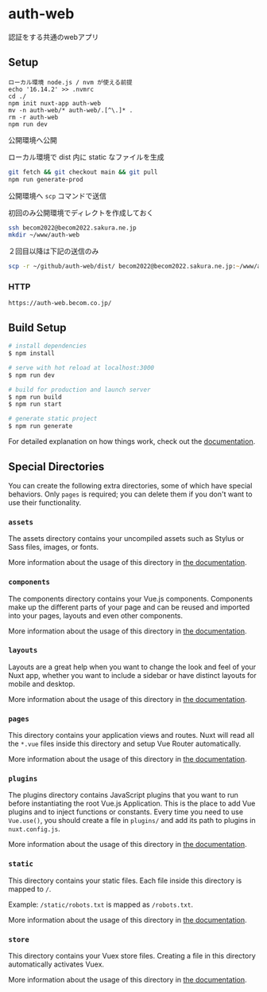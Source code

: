 # auth-web

認証をする共通のwebアプリ

## Setup

```text
ローカル環境 node.js / nvm が使える前提
echo '16.14.2' >> .nvmrc
cd ./
npm init nuxt-app auth-web
mv -n auth-web/* auth-web/.[^\.]* .
rm -r auth-web
npm run dev
```

公開環境へ公開

ローカル環境で dist 内に static なファイルを生成

```zsh
git fetch && git checkout main && git pull
npm run generate-prod
```

公開環境へ `scp` コマンドで送信

初回のみ公開環境でディレクトを作成しておく

```sh
ssh becom2022@becom2022.sakura.ne.jp
mkdir ~/www/auth-web
```

２回目以降は下記の送信のみ

```zsh
scp -r ~/github/auth-web/dist/ becom2022@becom2022.sakura.ne.jp:~/www/auth-web/
```

### HTTP

```text
https://auth-web.becom.co.jp/
```

## Build Setup

```bash
# install dependencies
$ npm install

# serve with hot reload at localhost:3000
$ npm run dev

# build for production and launch server
$ npm run build
$ npm run start

# generate static project
$ npm run generate
```

For detailed explanation on how things work, check out the [documentation](https://nuxtjs.org).

## Special Directories

You can create the following extra directories, some of which have special behaviors. Only `pages` is required; you can delete them if you don't want to use their functionality.

### `assets`

The assets directory contains your uncompiled assets such as Stylus or Sass files, images, or fonts.

More information about the usage of this directory in [the documentation](https://nuxtjs.org/docs/2.x/directory-structure/assets).

### `components`

The components directory contains your Vue.js components. Components make up the different parts of your page and can be reused and imported into your pages, layouts and even other components.

More information about the usage of this directory in [the documentation](https://nuxtjs.org/docs/2.x/directory-structure/components).

### `layouts`

Layouts are a great help when you want to change the look and feel of your Nuxt app, whether you want to include a sidebar or have distinct layouts for mobile and desktop.

More information about the usage of this directory in [the documentation](https://nuxtjs.org/docs/2.x/directory-structure/layouts).

### `pages`

This directory contains your application views and routes. Nuxt will read all the `*.vue` files inside this directory and setup Vue Router automatically.

More information about the usage of this directory in [the documentation](https://nuxtjs.org/docs/2.x/get-started/routing).

### `plugins`

The plugins directory contains JavaScript plugins that you want to run before instantiating the root Vue.js Application. This is the place to add Vue plugins and to inject functions or constants. Every time you need to use `Vue.use()`, you should create a file in `plugins/` and add its path to plugins in `nuxt.config.js`.

More information about the usage of this directory in [the documentation](https://nuxtjs.org/docs/2.x/directory-structure/plugins).

### `static`

This directory contains your static files. Each file inside this directory is mapped to `/`.

Example: `/static/robots.txt` is mapped as `/robots.txt`.

More information about the usage of this directory in [the documentation](https://nuxtjs.org/docs/2.x/directory-structure/static).

### `store`

This directory contains your Vuex store files. Creating a file in this directory automatically activates Vuex.

More information about the usage of this directory in [the documentation](https://nuxtjs.org/docs/2.x/directory-structure/store).
